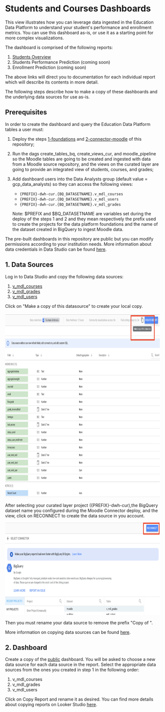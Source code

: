 # Students and Courses Dashboards

This view illustrates how you can leverage data ingested in the Education Data Platform to understand your student's performance and enrollment metrics. You can use this dashboard as-is, or use it as a starting point for more complex visualizations.

The dashboard is comprised of the following reports:

1. [Students Overview](students-overview-dashboard.md)
2. Students Performance Prediction (coming soon)
3. Enrollment Prediction (coming soon)

The above links will direct you to documentation for each individual report which will describe its contents in more detail.

The following steps describe how to make a copy of these dashboards and the underlying data sources for use as-is.

## Prerequisites

In order to create the dashboard and query the Education Data Platform tables a user must:

1. Deploy the steps [1-foundations](../../1-foundations/README.md) and [2-connector-moodle](../../2-connector-moodle/README.md) of this repository;
2. Run the dags create_tables_bq, create_views_cur, and moodle_pipeline so the Moodle tables are going to be created and ingested with data from a Moodle source repository, and the views on the curated layer are going to provide an integrated view of students, courses, and grades;
3. Add dashboard users into the Data Analysts group (default value = gcp_data_analysts) so they can access the following views:
   - `{PREFIX}-dwh-cur.{BQ_DATASETNAME}.v_mdl_courses`
   - `{PREFIX}-dwh-cur.{BQ_DATASETNAME}.v_mdl_users`
   - `{PREFIX}-dwh-cur.{BQ_DATASETNAME}.v_mdl_grades`
       
   Note: $PREFIX and $BQ_DATASETNAME are variables set during the deploy of the steps 1 and 2 and they mean respectively the prefix used to create the projects for the data platform foundations and the name of the dataset created in BigQuery to ingest Moodle data.


The pre-built dashboards in this repository are public but you can modify permissions according to your institution needs. More information about data credentials in Data Studio can be found [here](https://support.google.com/looker-studio/answer/6371135#zippy=%2Cin-this-article). 

## 1. Data Sources

Log in to Data Studio and copy the following data sources: 

1. [v_mdl_courses](https://lookerstudio.google.com/datasources/e843f7c1-1ef8-4a03-bbad-045c7340b094)
2. [v_mdl_grades](https://lookerstudio.google.com/datasources/20b6068d-215e-464e-9994-6708dce6f865)
3. [v_mdl_users](https://lookerstudio.google.com/datasources/63bddbc1-896e-42f7-a1fc-013934953452)

Click on "Make a copy of this datasource" to create your local copy.

<p align="left">
    <img src="../img/copy_data_source.png" width="800" height="600">
</p>

After selecting your curated layer project ({PREFIX}-dwh-cur),the BigQuery dataset name you configured during the Moodle Connector deploy, and the view, click on RECONNECT to create the data source in you account.

<p align="left">
    <img src="../img/reconnect_data_source.png" width="800" height="300">
</p>

Then you must rename your data source to remove the prefix "Copy of ".

More information on copying data sources can be found [here](https://support.google.com/looker-studio/answer/7421646?hl=en&ref_topic=6370331#zippy=%2Cin-this-article).


## 2. Dashboard

Create a copy of the [public](https://lookerstudio.google.com/reporting/5d8ad73e-f625-4d69-b3fc-c527315779cc) dashboard. You will be asked to choose a new data source for each data source in the report. 
Select the appropriate data sources from the ones you created in step 1 in the following order:

1. v_mdl_courses
2. v_mdl_grades
3. v_mdl_users

Click on Copy Report and rename it as desired. You can find more details about copying reports on Looker Studio [here](https://support.google.com/looker-studio/answer/7175478?hl=en#zippy=%2Cin-this-article).